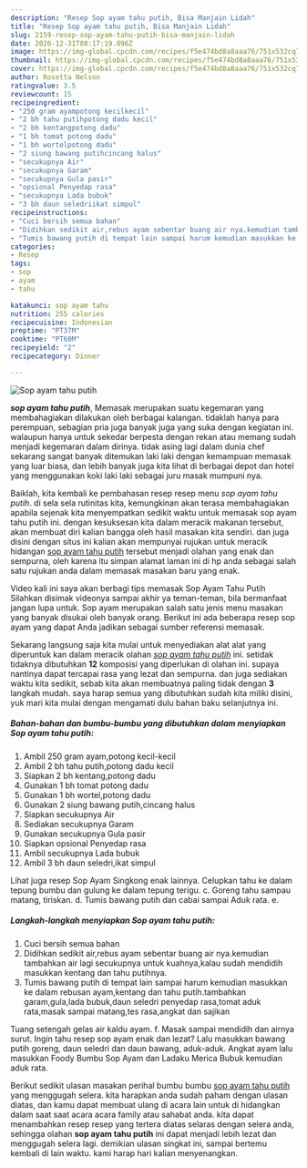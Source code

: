 ```yaml
---
description: "Resep Sop ayam tahu putih, Bisa Manjain Lidah"
title: "Resep Sop ayam tahu putih, Bisa Manjain Lidah"
slug: 2159-resep-sop-ayam-tahu-putih-bisa-manjain-lidah
date: 2020-12-31T08:17:19.896Z
image: https://img-global.cpcdn.com/recipes/f5e474bd8a8aaa76/751x532cq70/sop-ayam-tahu-putih-foto-resep-utama.jpg
thumbnail: https://img-global.cpcdn.com/recipes/f5e474bd8a8aaa76/751x532cq70/sop-ayam-tahu-putih-foto-resep-utama.jpg
cover: https://img-global.cpcdn.com/recipes/f5e474bd8a8aaa76/751x532cq70/sop-ayam-tahu-putih-foto-resep-utama.jpg
author: Rosetta Nelson
ratingvalue: 3.5
reviewcount: 15
recipeingredient:
- "250 gram ayampotong kecilkecil"
- "2 bh tahu putihpotong dadu kecil"
- "2 bh kentangpotong dadu"
- "1 bh tomat potong dadu"
- "1 bh wortelpotong dadu"
- "2 siung bawang putihcincang halus"
- "secukupnya Air"
- "secukupnya Garam"
- "secukupnya Gula pasir"
- "opsional Penyedap rasa"
- "secukupnya Lada bubuk"
- "3 bh daun seledriikat simpul"
recipeinstructions:
- "Cuci bersih semua bahan"
- "Didihkan sedikit air,rebus ayam sebentar buang air nya.kemudian tambahkan air lagi secukupnya untuk kuahnya,kalau sudah mendidih masukkan kentang dan tahu putihnya."
- "Tumis bawang putih di tempat lain sampai harum kemudian masukkan ke dalam rebusan ayam,kentang dan tahu putih.tambahkan garam,gula,lada bubuk,daun seledri penyedap rasa,tomat aduk rata,masak sampai matang,tes rasa,angkat dan sajikan"
categories:
- Resep
tags:
- sop
- ayam
- tahu

katakunci: sop ayam tahu 
nutrition: 255 calories
recipecuisine: Indonesian
preptime: "PT37M"
cooktime: "PT60M"
recipeyield: "2"
recipecategory: Dinner

---
```



![Sop ayam tahu putih](https://img-global.cpcdn.com/recipes/f5e474bd8a8aaa76/751x532cq70/sop-ayam-tahu-putih-foto-resep-utama.jpg)

<b><i>sop ayam tahu putih</i></b>, Memasak merupakan suatu kegemaran yang membahagiakan dilakukan oleh berbagai kalangan. tidaklah hanya para perempuan, sebagian pria juga banyak juga yang suka dengan kegiatan ini. walaupun hanya untuk sekedar berpesta dengan rekan atau memang sudah menjadi kegemaran dalam dirinya. tidak asing lagi dalam dunia chef sekarang sangat banyak ditemukan laki laki dengan kemampuan memasak yang luar biasa, dan lebih banyak juga kita lihat di berbagai depot dan hotel yang menggunakan koki laki laki sebagai juru masak mumpuni nya.

Baiklah, kita kembali ke pembahasan resep resep menu <i>sop ayam tahu putih</i>. di sela sela rutinitas kita, kemungkinan akan terasa membahagiakan apabila sejenak kita menyempatkan sedikit waktu untuk memasak sop ayam tahu putih ini. dengan kesuksesan kita dalam meracik makanan tersebut, akan membuat diri kalian bangga oleh hasil masakan kita sendiri. dan juga disini dengan situs ini kalian akan mempunyai rujukan untuk meracik hidangan <u>sop ayam tahu putih</u> tersebut menjadi olahan yang enak dan sempurna, oleh karena itu simpan alamat laman ini di hp anda sebagai salah satu rujukan anda dalam memasak masakan baru yang enak.

Video kali ini saya akan berbagi tips memasak Sop Ayam Tahu Putih Silahkan disimak videonya sampai akhir ya teman-teman, bila bermanfaat jangan lupa untuk. Sop ayam merupakan salah satu jenis menu masakan yang banyak disukai oleh banyak orang. Berikut ini ada beberapa resep sop ayam yang dapat Anda jadikan sebagai sumber referensi memasak.


Sekarang langsung saja kita mulai untuk menyediakan alat alat yang diperuntuk kan dalam meracik olahan <u><i>sop ayam tahu putih</i></u> ini. setidak tidaknya dibutuhkan <b>12</b> komposisi yang diperlukan di olahan ini. supaya nantinya dapat tercapai rasa yang lezat dan sempurna. dan juga sediakan waktu kita sedikit, sebab kita akan membuatnya paling tidak dengan <b>3</b> langkah mudah. saya harap semua yang dibutuhkan sudah kita miliki disini, yuk mari kita mulai dengan mengamati dulu bahan baku selanjutnya ini.

<!--inarticleads1-->

##### Bahan-bahan dan bumbu-bumbu yang dibutuhkan dalam menyiapkan Sop ayam tahu putih:

1. Ambil 250 gram ayam,potong kecil-kecil
1. Ambil 2 bh tahu putih,potong dadu kecil
1. Siapkan 2 bh kentang,potong dadu
1. Gunakan 1 bh tomat potong dadu
1. Gunakan 1 bh wortel,potong dadu
1. Gunakan 2 siung bawang putih,cincang halus
1. Siapkan secukupnya Air
1. Sediakan secukupnya Garam
1. Gunakan secukupnya Gula pasir
1. Siapkan opsional Penyedap rasa
1. Ambil secukupnya Lada bubuk
1. Ambil 3 bh daun seledri,ikat simpul


Lihat juga resep Sop Ayam Singkong enak lainnya. Celupkan tahu ke dalam tepung bumbu dan gulung ke dalam tepung terigu. c. Goreng tahu sampau matang, tiriskan. d. Tumis bawang putih dan cabai sampai Aduk rata. e. 

<!--inarticleads2-->

##### Langkah-langkah menyiapkan Sop ayam tahu putih:

1. Cuci bersih semua bahan
1. Didihkan sedikit air,rebus ayam sebentar buang air nya.kemudian tambahkan air lagi secukupnya untuk kuahnya,kalau sudah mendidih masukkan kentang dan tahu putihnya.
1. Tumis bawang putih di tempat lain sampai harum kemudian masukkan ke dalam rebusan ayam,kentang dan tahu putih.tambahkan garam,gula,lada bubuk,daun seledri penyedap rasa,tomat aduk rata,masak sampai matang,tes rasa,angkat dan sajikan


Tuang setengah gelas air kaldu ayam. f. Masak sampai mendidih dan airnya surut. Ingin tahu resep sop ayam enak dan lezat? Lalu masukkan bawang putih goreng, daun seledri dan daun bawang, aduk-aduk. Angkat ayam lalu masukkan Foody Bumbu Sop Ayam dan Ladaku Merica Bubuk kemudian aduk rata. 

Berikut sedikit ulasan masakan perihal bumbu bumbu <u>sop ayam tahu putih</u> yang menggugah selera. kita harapkan anda sudah paham dengan ulasan diatas, dan kamu dapat membuat ulang di acara lain untuk di hidangkan dalam saat saat acara acara family atau sahabat anda. kita dapat menambahkan resep resep yang tertera diatas selaras dengan selera anda, sehingga olahan <b>sop ayam tahu putih</b> ini dapat menjadi lebih lezat dan menggugah selera lagi. demikian ulasan singkat ini, sampai bertemu kembali di lain waktu. kami harap hari kalian menyenangkan.
